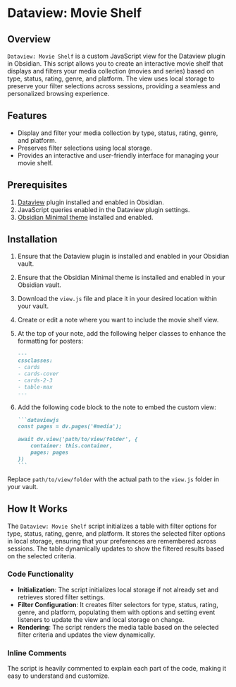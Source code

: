 # Dataview: Movie Shelf

## Overview

`Dataview: Movie Shelf` is a custom JavaScript view for the Dataview plugin in Obsidian. This script allows you to create an interactive movie shelf that displays and filters your media collection (movies and series) based on type, status, rating, genre, and platform. The view uses local storage to preserve your filter selections across sessions, providing a seamless and personalized browsing experience.

## Features

- Display and filter your media collection by type, status, rating, genre, and platform.
- Preserves filter selections using local storage.
- Provides an interactive and user-friendly interface for managing your movie shelf.

## Prerequisites

1. [Dataview](https://blacksmithgu.github.io/obsidian-dataview/) plugin installed and enabled in Obsidian.
2. JavaScript queries enabled in the Dataview plugin settings.
3. [Obsidian Minimal theme](https://minimal.guide/home) installed and enabled.

## Installation

1. Ensure that the Dataview plugin is installed and enabled in your Obsidian vault.
2. Ensure that the Obsidian Minimal theme is installed and enabled in your Obsidian vault.
3. Download the `view.js` file and place it in your desired location within your vault.
4. Create or edit a note where you want to include the movie shelf view.
5. At the top of your note, add the following helper classes to enhance the formatting for posters:

    ```markdown
    ---
    cssclasses:
    - cards
    - cards-cover
    - cards-2-3
    - table-max
    ---
    ```

6. Add the following code block to the note to embed the custom view:

    ````markdown
    ```dataviewjs
    const pages = dv.pages('#media');

    await dv.view('path/to/view/folder', {
        container: this.container,
        pages: pages
    })
    ```
    ````

Replace `path/to/view/folder` with the actual path to the `view.js` folder in your vault.

## How It Works

The `Dataview: Movie Shelf` script initializes a table with filter options for type, status, rating, genre, and platform. It stores the selected filter options in local storage, ensuring that your preferences are remembered across sessions. The table dynamically updates to show the filtered results based on the selected criteria.

### Code Functionality

- **Initialization**: The script initializes local storage if not already set and retrieves stored filter settings.
- **Filter Configuration**: It creates filter selectors for type, status, rating, genre, and platform, populating them with options and setting event listeners to update the view and local storage on change.
- **Rendering**: The script renders the media table based on the selected filter criteria and updates the view dynamically.

### Inline Comments

The script is heavily commented to explain each part of the code, making it easy to understand and customize.
